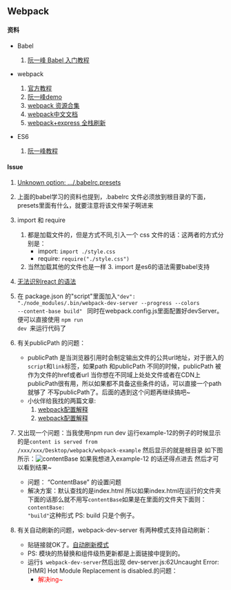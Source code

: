 ## Webpack

#### 资料

* Babel
	1. [阮一峰 Babel 入门教程](http://www.ruanyifeng.com/blog/2016/01/babel.html)


* webpack
	1. [官方教程](http://webpack.github.io/docs/usage.html)
	2. [阮一峰demo](https://github.com/ruanyf/webpack-demos)
	3. [webpack 资源合集](https://github.com/naraku666/webpack-tutorial-collection)
	4. [webpack中文文档](https://chenyiqiao.gitbooks.io/webpack/content/motivation_of_webpack.html)
	5. [webpack+express 全栈刷新](http://acgtofe.com/posts/2016/02/full-live-reload-for-express-with-webpack)

* ES6 

	1. [阮一峰教程](http://es6.ruanyifeng.com/)


#### Issue 

1. [Unknown option: …/.babelrc.presets](http://stackoverflow.com/questions/33685365/unknown-option-babelrc-presets)

2. 上面的babel学习的资料也提到，.babelrc 文件必须放到根目录的下面，presets里面有什么，就要注意将该文件架子啊进来 
3. import 和 require 
	1. 都是加载文件的，但是方式不同,引入一个 css 文件的话：这两者的方式分别是：
		* import: <code>import ./style.css</code>
		* require: <code>require("./style.css")</code>
	2. 当然加载其他的文件也是一样
		3. import 是es6的语法需要babel支持
4. [无法识别react 的语法](http://stackoverflow.com/questions/33460420/babel-loader-jsx-syntaxerror-unexpected-token)
5. 在 package.json 的"script"里面加入<code>"dev": "./node_modules/.bin/webpack-dev-server --progress --colors --content-base build"
</code> 同时在webpack.config.js里面配置好devServer。便可以直接使用 <code>npm run dev </code>来运行代码了	
6. 有关publicPath 的问题：
	* publicPath 是当浏览器引用时会制定输出文件的公共url地址，对于嵌入的<code>script</code>和<code>link</code>标签，如果path 和publicPath 不同的时候，publicPath 被作为文件的href或者url 当你想在不同域上处处文件或者在CDN上publicPath很有用，所以如果都不具备这些条件的话，可以直接一个path就够了 不写publicPath了。后面的遇到这个问题再继续搞吧~
	* 小伙伴给我找的两篇文章:
		1. [webpack配置解释](https://segmentfault.com/a/1190000002889630)
		2. [webpack配置解释](http://www.cnblogs.com/dh-dh/p/5165372.html)
7. 又出现一个问题：当我使用npm run dev 运行example-12的例子的时候显示的是<code>content is served from /xxx/xxx/Desktop/webpack/webpack-example</code> 然后显示的就是根目录 如下图所示：![contentBase](http://7xlqb6.com1.z0.glb.clouddn.com/contentBase.png)
	如果我想进入example-12 的话还得点进去 然后才可以看到结果~  
	* 问题： “ContentBase” 的设置问题
	* 解决方案：默认查找的是index.html 所以如果index.html在运行的文件夹下面的话那么就不用写<code>contentBase</code>如果是在里面的文件夹下面则：<code>contentBase: "build"</code>这种形式 PS: build 只是个例子。
8. 有关自动刷新的问题，webpack-dev-server 有两种模式支持自动刷新：
	* 贴链接就OK了。[自动刷新模式](http://guoyongfeng.github.io/idoc/html/React%E8%AF%BE%E7%A8%8B%E4%B8%93%E9%A2%98/%E4%BD%BF%E7%94%A8Webpack%E6%90%AD%E5%BB%BA%E5%BC%80%E5%8F%91%E6%80%81%E5%B7%A5%E4%BD%9C%E6%B5%81.html) 
	* PS: 模块的热替换和组件级热更新都是上面链接中提到的。
	* 运行<code>$ webpack-dev-server</code>然后出现 dev-server.js:62Uncaught Error: [HMR] Hot Module Replacement is disabled.的问题：
		* <font color="red">解决ing~</font>
		
		